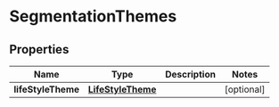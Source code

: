 

# SegmentationThemes


## Properties

Name | Type | Description | Notes
------------ | ------------- | ------------- | -------------
**lifeStyleTheme** | [**LifeStyleTheme**](LifeStyleTheme.md) |  |  [optional]



